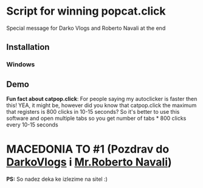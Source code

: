 # Script for winning popcat.click

Special message for Darko Vlogs and Roberto Navali at the end

## Installation

### Windows

## Demo

**Fun fact about catpop.click**: For people saying my autoclicker is faster then this! YEA, it might be, however did you know that catpop.click the maximum that registers is 800 clicks in 10-15 seconds? So it's better to use this software and open multiple tabs so you get number of tabs \* 800 clicks every 10-15 seconds

# MACEDONIA TO #1 (Pozdrav do [DarkoVlogs](https://www.instagram.com/darkovlogs/?hl=en) i [Mr.Roberto Navali](https://www.instagram.com/roberto_navali/?hl=en))

**PS:** So nadez deka ke izlezime na sitel :)
